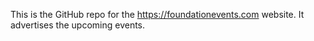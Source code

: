 This is the GitHub repo for the https://foundationevents.com website.
It advertises the upcoming events.
